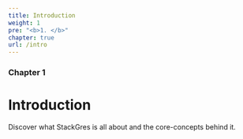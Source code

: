 ```yaml
---
title: Introduction
weight: 1
pre: "<b>1. </b>"
chapter: true
url: /intro
---
```


### Chapter 1

# Introduction

Discover what StackGres is all about and the core-concepts behind it.
